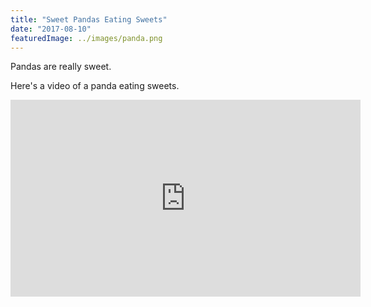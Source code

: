 ```yaml
---
title: "Sweet Pandas Eating Sweets"
date: "2017-08-10"
featuredImage: ../images/panda.png
---
```


Pandas are really sweet.

Here's a video of a panda eating sweets.

<iframe width="560" height="315" src="https://www.youtube.com/embed/4n0xNbfJLR8" frameborder="0" allowfullscreen></iframe>